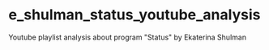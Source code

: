 # e_shulman_status_youtube_analysis
Youtube playlist analysis about program "Status" by Ekaterina Shulman
